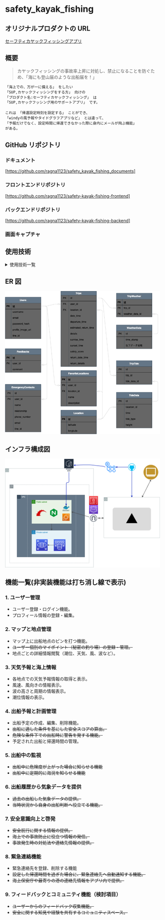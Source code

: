 # safety_kayak_fishing

## オリジナルプロダクトの URL

[セーフティカヤックフィッシングアプリ](https://safety-kayak.com)

## 概要

> カヤックフィッシングの事故率上昇に対処し、禁止になることを防ぐため、「海にも登山届のような出船届を！」

```bash
「海上での、万が一に備える」 をしたい
「SUP,カヤックフィッシングをする方」 向けの
「プロダクト名:セーフティカヤックフィッシング」 は
「SUP,カヤックフッシング用のサポートアプリ」 です。

これは 「帰還設定時刻を設定する」 ことができ、
「windyの風予報やタイドグラフアプリなど」 とは違って、
「予報だけでなく、設定時間に帰還できなかった際に身内にメールが飛ぶ機能」
がある。

```

## GitHub リポジトリ

### ドキュメント

[https://github.com/ragna1123/safety_kayak_fishing_documents]

### フロントエンドリポジトリ

[https://github.com/ragna1123/safety-kayak-fishing-frontend]

### バックエンドリポジトリ

[https://github.com/ragna1123/safety-kayak-fishing-backend]

### 画面キャプチャ

## 使用技術

<details>
<summary>使用技術一覧</summary>

## フロントエンド

### フレームワーク

- Next.js

### ライブラリ

#### 型定義

- TypeScript

#### 状態管理

- Recoil

#### フェッチング、キャッシュ関係

- Axios
- ~~RWS~~

#### CSS,UI 関係

- TailwindCSS
- Daisy UI
- Hero Icons

### テスト関係

- ~~Jest~~

## バックエンド

### フレームワーク

- Ruby on Rails(API モード)

### ライブラリ

- ~~ActionMailer(メール送信)~~
- JWT(認証)
- sidekiq
  (時刻で処理を起動させる非同期処理ライブラリ※今回はメール送信,LINE アラート機能に使用)

#### テスト

- Rspec
- factoryBot

## データベース

#### RDB

- Postglesql

#### NoSQL

- Redis(sidekiq に使用)

## 外部 API

### 地図

- GoogleMap(地図) https://developers.google.com/maps?hl=ja

### 天気予報,潮位関係

- StormGlassIO(海況情報、天気を提供する API)
- Visualcrossing(週間天気予報を提供する APU)
- SunriseSunsetAPI(日の出、日の入りを手供する API)
</details>

## ER 図

![alt text](開発設計書/DB/ER.png)

## インフラ構成図

![alt text](開発設計書/ENV/infrastructure/infrastructure.png)

## 機能一覧(非実装機能は打ち消し線で表示)

### 1. ユーザー管理

- ユーザー登録・ログイン機能。
- プロフィール情報の登録・編集。

### 2. マップと地点管理

- マップ上に出船地点のピンを打つ機能。
- ~~ユーザー個別のマイポイント（秘密の釣り場）の登録・管理。~~
- 地点ごとの詳細情報閲覧（潮位、天気、風、波など）。

### 3. 天気予報と海上情報

- 各地点での天気予報情報の取得と表示。
- 風速、風向きの情報表示。
- 波の高さと周期の情報表示。
- 潮位情報の表示。

### 4. 出船予報と計画管理

- 出船予定の作成、編集、削除機能。
- ~~出船に適した条件を基にした安全スコアの算出。~~
- ~~危険な条件下での出船時に警告を発する機能。~~
- 予定された出船と帰還時間の管理。

### 5. 出船中の監視

- ~~出船中に危険度が上がった場合に知らせる機能~~
- ~~出船中に定期的に海況を知らせる機能~~

### 6. 出船履歴から気象データを提供

- ~~過去の出船した気象データの提供。~~
- ~~当時状況から自身の出船判断へ役立てる機能。~~

### 7. 安全意識向上と啓発

- ~~安全航行に関する情報の提供。~~
- ~~海上での事故防止に役立つ情報の発信。~~
- ~~事故発生時の対処法や連絡先情報の提供。~~

### 8. 緊急連絡機能

- 緊急連絡先を登録、削除する機能
- ~~設定した帰還時間を過ぎた場合に、緊急連絡先へ自動通知する機能。~~
- ~~海上保安庁や最寄りの港の連絡先情報をアプリ内で提供。~~

### 9. フィードバックとコミュニティ機能（検討項目）

- ~~ユーザーからのフィードバック収集機能。~~
- ~~安全に関する知見や経験を共有するコミュニティスペース。~~
